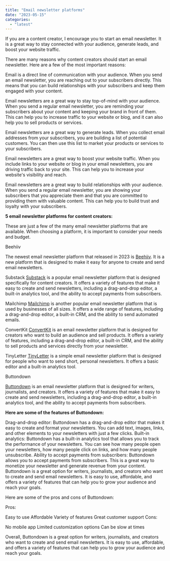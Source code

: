 ```yaml
---
title: "Email newsletter platforms"
date: "2023-05-15"
categories: 
  - "latest"
---
```


If you are a content creator, I encourage you to start an email newsletter. It is a great way to stay connected with your audience, generate leads, and boost your website traffic.

There are many reasons why content creators should start an email newsletter. Here are a few of the most important reasons:

Email is a direct line of communication with your audience. When you send an email newsletter, you are reaching out to your subscribers directly. This means that you can build relationships with your subscribers and keep them engaged with your content.

Email newsletters are a great way to stay top-of-mind with your audience. When you send a regular email newsletter, you are reminding your subscribers about your content and keeping your brand in front of them. This can help you to increase traffic to your website or blog, and it can also help you to sell products or services.

Email newsletters are a great way to generate leads. When you collect email addresses from your subscribers, you are building a list of potential customers. You can then use this list to market your products or services to your subscribers.

Email newsletters are a great way to boost your website traffic. When you include links to your website or blog in your email newsletters, you are driving traffic back to your site. This can help you to increase your website's visibility and reach.

Email newsletters are a great way to build relationships with your audience. When you send a regular email newsletter, you are showing your subscribers that you appreciate them and that you are committed to providing them with valuable content. This can help you to build trust and loyalty with your subscribers.

**5 email newsletter platforms for content creators:**

These are just a few of the many email newsletter platforms that are available. When choosing a platform, it is important to consider your needs and budget.

Beehiiv

The newest email newsletter platform that released in 2023 is [Beehiiv](https://kokitree.com/posts/beehiiv-review/). It is a new platform that is designed to make it easy for anyone to create and send email newsletters.

Substack [Substack](https://substack.com/) is a popular email newsletter platform that is designed specifically for content creators. It offers a variety of features that make it easy to create and send newsletters, including a drag-and-drop editor, a built-in analytics tool, and the ability to accept payments from subscribers.

Mailchimp [Mailchimp](https://mailchimp.com/) is another popular email newsletter platform that is used by businesses of all sizes. It offers a wide range of features, including a drag-and-drop editor, a built-in CRM, and the ability to send automated emails.

ConvertKit [ConvertKit](https://convertkit.com/) is an email newsletter platform that is designed for creators who want to build an audience and sell products. It offers a variety of features, including a drag-and-drop editor, a built-in CRM, and the ability to sell products and services directly from your newsletter.

TinyLetter [TinyLetter](https://www.tinyletter.com/) is a simple email newsletter platform that is designed for people who want to send short, personal newsletters. It offers a basic editor and a built-in analytics tool.

Buttondown

[Buttondown](https://buttondown.email/) is an email newsletter platform that is designed for writers, journalists, and creators. It offers a variety of features that make it easy to create and send newsletters, including a drag-and-drop editor, a built-in analytics tool, and the ability to accept payments from subscribers.

**Here are some of the features of Buttondown:**

Drag-and-drop editor: Buttondown has a drag-and-drop editor that makes it easy to create and format your newsletters. You can add text, images, links, and other elements to your newsletters with just a few clicks. Built-in analytics: Buttondown has a built-in analytics tool that allows you to track the performance of your newsletters. You can see how many people open your newsletters, how many people click on links, and how many people unsubscribe. Ability to accept payments from subscribers: Buttondown allows you to accept payments from subscribers. This is a great way to monetize your newsletter and generate revenue from your content. Buttondown is a great option for writers, journalists, and creators who want to create and send email newsletters. It is easy to use, affordable, and offers a variety of features that can help you to grow your audience and reach your goals.

Here are some of the pros and cons of Buttondown:

Pros:

Easy to use Affordable Variety of features Great customer support Cons:

No mobile app Limited customization options Can be slow at times

Overall, Buttondown is a great option for writers, journalists, and creators who want to create and send email newsletters. It is easy to use, affordable, and offers a variety of features that can help you to grow your audience and reach your goals.
